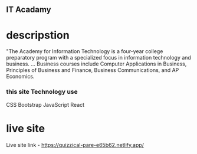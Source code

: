 ## IT Acadamy

# descripstion 
"The Academy for Information Technology is a four-year college preparatory program with a specialized focus in information technology and business. ... Business courses include Computer Applications in Business, Principles of Business and Finance, Business Communications, and AP Economics.


### this site Technology use 
CSS
Bootstrap
JavaScript
React

# live site

Live site link - https://quizzical-pare-e65b62.netlify.app/
